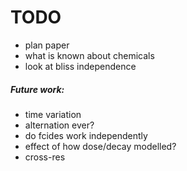 # TODO

- plan paper
- what is known about chemicals
- look at bliss independence

##### Future work:

- time variation
- alternation ever?
- do fcides work independently
- effect of how dose/decay modelled?
- cross-res

